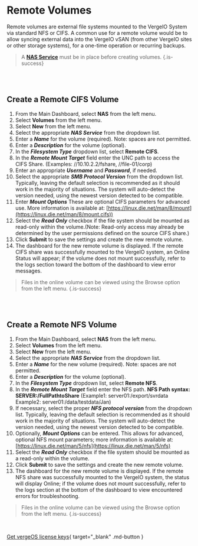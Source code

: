 

# Remote Volumes

Remote volumes are external file systems mounted to the VergeIO System via standard NFS or CIFS. A common use for a remote volume would be to allow syncing external data into the VergeIO vSAN (from other VergeIO sites or other storage systems), for a one-time operation or recurring backups.

> A [**NAS Service**](/public/ProductGuide/NASservice) must be in place before creating volumes. {.is-success} 


<br>
<br>


## Create a Remote CIFS Volume

1.  From the Main Dashboard, select **NAS** from the left menu.
2.  Select **Volumes** from the left menu.
3.  Select **New** from the left menu.
4.  Select the appropriate ***NAS Service*** from the dropdown list.
5.  Enter a ***Name*** for the volume (required). Note: spaces are not permitted.
6.  Enter a ***Description*** for the volume (optional).
7.  In the ***Filesystem Type*** dropdown list, select **Remote CIFS**.
8.  In the ***Remote Mount Target*** field enter the UNC path to access the CIFS Share. (Examples: /[]()/10.10.2.2/fshare, //file-01/corp)
9.  Enter an appropriate ***Username*** and ***Password***, if needed.
10.  Select the appropriate ***SMB Protocol Version*** from the dropdown list. Typically, leaving the default selection is recommended as it should work in the majority of situations. The system will auto-detect the version needed, using the newest version detected to be compatible.
11.  Enter ***Mount Options*** These are optional CIFS parameters for advanced use. More information is available at: [https://linux.die.net/man/8/mount](https://linux.die.net/man/8/mount.cifs))
12.  Select the ***Read Only*** checkbox if the file system should be mounted as read-only within the volume.(Note: Read-only access may already be determined by the user permissions defined on the source CIFS share.) 
13.  Click **Submit** to save the settings and create the new remote volume.
14.  The dashboard for the new remote volume is displayed. If the remote CIFS share was successfully mounted to the VergeIO system, an Online Status will appear; if the volume does not mount successfully, refer to the logs section toward the bottom of the dashboard to view error messages.

> Files in the online volume can be viewed using the Browse option from the left menu. {.is-success}

<br>
<br>

## Create a Remote NFS Volume

1.  From the Main Dashboard, select **NAS** from the left menu.
2.  Select **Volumes** from the left menu.
3.  Select **New** from the left menu.
4.  Select the appropriate ***NAS Service*** from the dropdown list.
5.  Enter a ***Name*** for the new volume (required). Note: spaces are not permitted.
6.  Enter a ***Description*** for the volume (optional).
7.  In the ***Filesystem Type*** dropdown list, select **Remote NFS**.
8.  In the ***Remote Mount Target*** field enter the NFS path. **NFS Path syntax: SERVER:/FullPathtoShare** (Example1: server01:/export/svrdata Example2: server01:/data/testdata/Jan)
9.  If necessary, select the proper ***NFS protocol version*** from the dropdown list. Typically, leaving the default selection is recommended as it should work in the majority of situations. The system will auto-detect the version needed, using the newest version detected to be compatible.
10.  Optionally, ***Mount Options*** can be entered. This allows for advanced, optional NFS mount parameters; more information is available at: [https://linux.die.net/man/5/nfs](https://linux.die.net/man/5/nfs)
11.  Select the ***Read Only*** checkbox if the file system should be mounted as a read-only within the volume.
12.  Click **Submit** to save the settings and create the new remote volume.
13.  The dashboard for the new remote volume is displayed. If the remote NFS share was successfully mounted to the VergeIO system, the status will display Online; if the volume does not mount successfully, refer to the logs section at the bottom of the dashboard to view encountered errors for troubleshooting.

> Files in the online volume can be viewed using the Browse option from the left menu. {.is-success}

<br>

[Get vergeOS license keys](https://www.verge.io/test-drive){ target="_blank" .md-button }